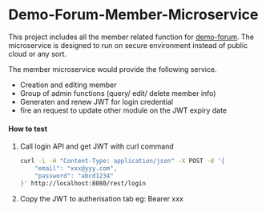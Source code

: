 # Demo-Forum-Member-Microservice

This project includes all the member related function for [demo-forum](https://www.google.com). The microservice is designed to run on secure environment instead of public cloud or any sort.

The member microservice would provide the following service.

  - Creation and editing member
  - Group of admin functions (query/ edit/ delete member info)
  - Generaten and renew JWT for login credential
  - fire an request to update other module on the JWT expiry date

#### How to test
1. Call login API and get JWT with curl command
    ```sh
    curl -i -H "Content-Type: application/json" -X POST -d '{
        "email": "xxx@yyy.com",
        "password": "abcd1234"
    }' http://localhost:8080/rest/login
    ```
2. Copy the JWT to autherisation tab
eg: Bearer xxx 